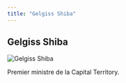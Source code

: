 ```yaml
---
title: "Gelgiss Shiba"
---
```


Gelgiss Shiba
-------------


![Gelgiss Shiba](/images/stories/saga/gnoreconguista/persos/belgiss-shiba.png)

Premier ministre de la Capital Territory.


